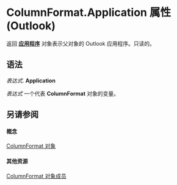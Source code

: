 
# ColumnFormat.Application 属性 (Outlook)

返回 **[应用程序](797003e7-ecd1-eccb-eaaf-32d6ddde8348.md)** 对象表示父对象的 Outlook 应用程序。只读的。


## 语法

 _表达式_. **Application**

 _表达式_ 一个代表 **ColumnFormat** 对象的变量。


## 另请参阅


#### 概念


[ColumnFormat 对象](acbbdd97-e695-d1e7-c7ba-24f75efbf22c.md)
#### 其他资源


[ColumnFormat 对象成员](7159f452-7a05-f3a3-53f8-0b3f5463d313.md)